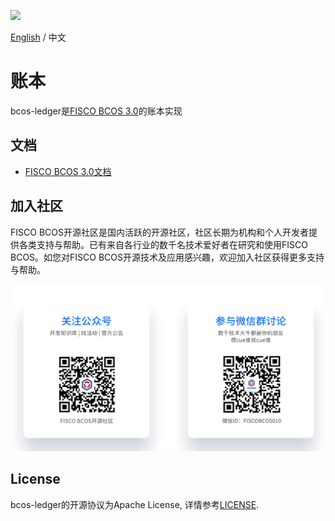 ![](https://github.com/FISCO-BCOS/FISCO-BCOS/raw/master/docs/images/FISCO_BCOS_Logo.svg?sanitize=true)

[English](../README.md) / 中文

# 账本

bcos-ledger是[FISCO BCOS 3.0](https://github.com/FISCO-BCOS/FISCO-BCOS)的账本实现


## 文档

- [FISCO BCOS 3.0文档](https://fisco-bcos-doc.readthedocs.io/zh_CN/latest)

## 加入社区

FISCO BCOS开源社区是国内活跃的开源社区，社区长期为机构和个人开发者提供各类支持与帮助。已有来自各行业的数千名技术爱好者在研究和使用FISCO BCOS。如您对FISCO BCOS开源技术及应用感兴趣，欢迎加入社区获得更多支持与帮助。

![](https://raw.githubusercontent.com/FISCO-BCOS/LargeFiles/master/images/QR_image.png)


## License

bcos-ledger的开源协议为Apache License, 详情参考[LICENSE](../LICENSE).